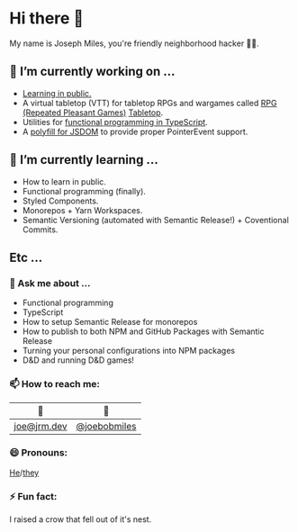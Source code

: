 # Hi there 👋

My name is Joseph Miles, you're friendly neighborhood hacker 👨‍💻.

## 🔭 I’m currently working on ...

 - [Learning in public.](https://jrm.dev)
 - A virtual tabletop (VTT) for tabletop RPGs and wargames called [RPG (Repeated Pleasant Games)](https://github.com/repeated-pleasant-games) [Tabletop](https://github.com/repeated-pleasant-games/tabletop).
 - Utilities for [functional programming in TypeScript](https://github.com/functional-things/functional-things).
 - A [polyfill for JSDOM](https://github.com/joebobmiles/pointer-events-polyfill) to provide proper PointerEvent support.
 
## 🌱 I’m currently learning ...

 - How to learn in public.
 - Functional programming (finally).
 - Styled Components.
 - Monorepos + Yarn Workspaces.
 - Semantic Versioning (automated with Semantic Release!) + Coventional Commits.
 
## Etc ...

### 💬 Ask me about ...

 - Functional programming
 - TypeScript
 - How to setup Semantic Release for monorepos
 - How to publish to both NPM and GitHub Packages with Semantic Release
 - Turning your personal configurations into NPM packages
 - D&D and running D&D games!
 
### 📫 How to reach me:

| 📧 | 🐤 |
|:-:|:-:|
| joe@jrm.dev | [@joebobmiles](https://twitter.com/@joebobmiles) |

### 😄 Pronouns:

[He](https://pronoun.is/he)/[they](https://pronoun.is/they)

### ⚡ Fun fact:

I raised a crow that fell out of it's nest.
